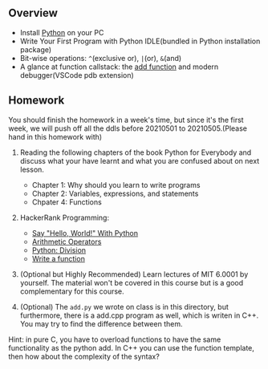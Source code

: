 ## Overview
- Install [Python](https://www.python.org/) on your PC
- Write Your First Program with Python IDLE(bundled in Python installation package)
- Bit-wise operations: `^`(exclusive or), `|`(or), `&`(and)
- A glance at function callstack: the [add function](add.py) and modern debugger(VSCode pdb extension)

## Homework
You should finish the homework in a week's time, but since it's the first week, we will push off all the ddls before 20210501 to 20210505.(Please hand in this homework with)

1. Reading the following chapters of the book Python for Everybody and discuss what your have learnt and what you are confused about on next lesson.
    - Chapter 1: Why should you learn to write programs
    - Chapter 2: Variables, expressions, and statements 
    - Chpater 4: Functions

2. HackerRank Programming:
    - [Say "Hello, World!" With Python](https://www.hackerrank.com/challenges/py-hello-world/problem)
    - [Arithmetic Operators](https://www.hackerrank.com/challenges/python-arithmetic-operators/problem)
    - [Python: Division](https://www.hackerrank.com/challenges/python-division/problem)
    - [Write a function](https://www.hackerrank.com/challenges/write-a-function/problem)


3. (Optional but Highly Recommended) Learn lectures of MIT 6.0001 by yourself. The material won't be covered in this course but is a good complementary for this course.

4. (Optional) The `add.py` we wrote on class is in this directory, but furthermore, there is a add.cpp program as well, which is writen in C++. You may try to find the difference between them.

Hint: in pure C, you have to overload functions to have the same functionality as the python add. In C++ you can use the function template, then how about the complexity of the syntax?